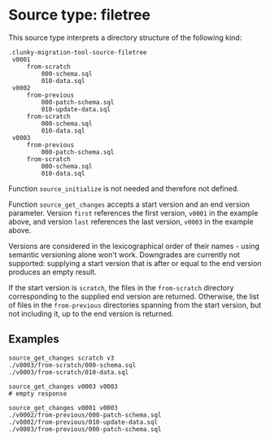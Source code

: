 Source type: filetree
=====================

This source type interprets a directory structure of the following kind:

    .clunky-migration-tool-source-filetree
     v0001
         from-scratch
             000-schema.sql
             010-data.sql
     v0002
         from-previous
             000-patch-schema.sql
             010-update-data.sql
         from-scratch
             000-schema.sql
             010-data.sql
     v0003
         from-previous
             000-patch-schema.sql
         from-scratch
             000-schema.sql
             010-data.sql

Function `source_initialize` is not needed and therefore not defined.

Function `source_get_changes` accepts a start version and an end version parameter. Version `first`
references the first version, `v0001` in the example above, and version `last` references the last version,
`v0003` in the example above.

Versions are considered in the lexicographical order of their names - using semantic versioning alone won't work. Downgrades are currently not supported: supplying a start version that is after or equal to the end version produces an empty result.

If the start version is `scratch`, the files in the `from-scratch` directory corresponding to the supplied end version
are returned. Otherwise, the list of files in the `from-previous` directories spanning from the start version, but not
including it, up to the end version is returned.

Examples
--------

    source_get_changes scratch v3
    ./v0003/from-scratch/000-schema.sql
    ./v0003/from-scratch/010-data.sql

    source_get_changes v0003 v0003
    # empty response

    source_get_changes v0001 v0003
    ./v0002/from-previous/000-patch-schema.sql
    ./v0002/from-previous/010-update-data.sql
    ./v0003/from-previous/000-patch-schema.sql

